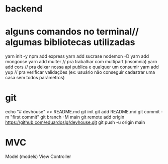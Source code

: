 # backend

# alguns comandos no terminal// algumas bibliotecas utilizadas
yarn init -y
npm add express
yarn add sucrase nodemon -D
yarn add mongoose
yarn add multer // pra trabalhar com multipart (insomnia)
yarn add cors // pra deixar nossa api publica e qualquer um consumir
yarn add yup // pra verificar validações (ex: usuário não conseguir cadastrar uma casa sem todos parâmetros)



# git
echo "# devhouse" >> README.md
git init
git add README.md
git commit -m "first commit"
git branch -M main
git remote add origin https://github.com/eduardoslg/devhouse.git
git push -u origin main

# MVC
Model (models)
View
Controller
